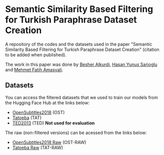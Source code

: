 # Semantic Similarity Based Filtering for Turkish Paraphrase Dataset Creation
A repository of the codes and the datasets used in the paper "Semantic Similarity Based Filtering for Turkish Paraphrase Dataset Creation" (citation to be added when published).

The work in this paper was done by [Besher Alkurdi](https://github.com/mrbesher), [Hasan Yunus Sarioglu](https://github.com/hyunussarioglu) and [Mehmet Fatih Amasyali](https://github.com/mfatihamasyali).

## Datasets
You can access the filtered datasets that we used to train our models from the Hugging Face Hub at the links below:

- [OpenSubtitles2018](https://huggingface.co/datasets/mrbesher/tr-paraphrase-opensubtitles2018) (OST)
- [Tatoeba](https://huggingface.co/datasets/mrbesher/tr-paraphrase-tatoeba) (TAT)
- [TED2013](https://huggingface.co/datasets/mrbesher/tr-paraphrase-ted2013) (TED) __Not used for evaluation__

The raw (non-filtered versions) can be acessed from the links below:

- [OpenSubtitles2018 Raw](https://huggingface.co/datasets/mrbesher/tr-paraphrase-opensubtitles2018) (OST-RAW)
- [Tatoeba Raw](https://huggingface.co/datasets/mrbesher/tr-paraphrase-tatoeba-raw) (TAT-RAW)
